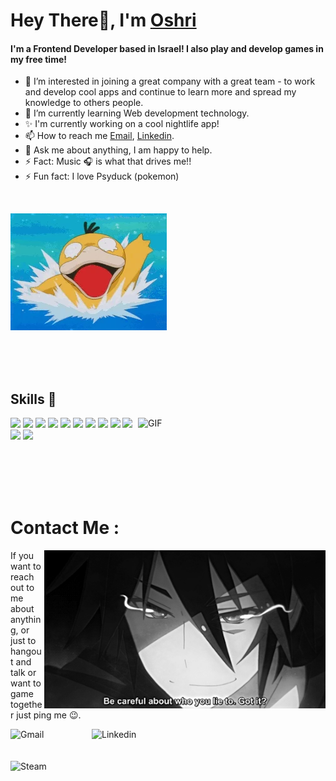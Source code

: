 # Hey There👋, I'm [Oshri](https://www.linkedin.com/in/oshri-zafrani/)
#### I'm a Frontend Developer based in Israel! I also play and develop games in my free time!

- 👀 I’m interested in joining a great company with a great team - to work and develop cool apps and continue to learn more and spread my knowledge to others people.
- 🌱 I’m currently learning Web development technology.
- ✨ I'm currently working on a cool nightlife app!
- 📫 How to reach me <a href="mailto:oshriza@gmail.com">Email</a>, <a href="https://www.linkedin.com/in/oshri-zafrani/" rel="nofollow">Linkedin</a>.
- 💬 Ask me about anything, I am happy to help.
- ⚡ Fact: Music 🎧 is what that drives me!!
- ⚡ Fun fact: I love Psyduck (pokemon)
</br>

![yeye](https://raw.githubusercontent.com/oshriza/oshriza/main/assets/Giphy3_psyduck.webp)

</br>
</br>
</br>

## Skills 🚀
<img hight="200" width="300" alt="GIF" align="right" src="https://raw.githubusercontent.com/oshriza/oshriza/main/assets/1936.gif">


![](https://img.shields.io/badge/JavaScript-323330?style=for-the-badge&amp;logo=javascript&amp)
![](https://img.shields.io/badge/json-5E5C5C?style=for-the-badge&amp;logo=json&amp)
![](https://img.shields.io/badge/npm-CB3837?style=for-the-badge&amp;logo=npm&amp;logoColor=white)
![](https://img.shields.io/badge/Sass-CC6699?style=for-the-badge&amp;logo=sass&amp;logoColor=white)
![](https://img.shields.io/badge/React-20232A?style=for-the-badge&amp;logo=react&amp;logoColor=61DAFB)
![](https://img.shields.io/badge/Tailwind_CSS-38B2AC?style=for-the-badge&amp;logo=tailwind-css&amp;logoColor=white)
![](https://img.shields.io/badge/fastapi-109989?style=for-the-badge&amp;logo=FASTAPI&amp;logoColor=white)
![](https://img.shields.io/badge/next.js-000000?style=for-the-badge&amp;logo=nextdotjs&amp;logoColor=white)
![](https://img.shields.io/badge/firebase-ffca28?style=for-the-badge&amp;logo=firebase&amp;logoColor=black)
![](https://img.shields.io/badge/TypeScript-007ACC?style=for-the-badge&logo=typescript&logoColor=white)
![](https://img.shields.io/badge/TypeScript-007ACC?style=for-the-badge&logo=typescript&logoColor=white)
![](https://img.shields.io/badge/styled_Components-CC6699?style=for-the-badge&logo=styled-components&logoColor=white)


</br>
</br>
</br>
</br>

# Contact Me :
<p>


<img hight="320" width="450" align="right" alt="GIF" src="https://raw.githubusercontent.com/oshriza/oshriza/main/assets/93195.gif">

If you want to reach out to me about anything, or just to hangout and talk or want to game together just ping me 😉.

<a href="mailto:oshriza@gmail.com">
 <img align="left" alt="Gmail" width="130" hight="100" src="https://github.com/Xx-Ashutosh-xX/Xx-Ashutosh-xX/blob/master/assets/icons/gmail.png" />
</a>
<a href="https://www.linkedin.com/in/oshri-zafrani/">
  <img align="left" alt="Linkedin" width="150" hight="100" src="https://github.com/Xx-Ashutosh-xX/Xx-Ashutosh-xX/blob/master/assets/icons/linkedin.png" />
</br>
</br>
</br>
</a>

<a href="https://steamcommunity.com/id/oshriza/">
  <img align="left" alt="Steam" width="130" hight="100" src="https://github.com/Xx-Ashutosh-xX/Xx-Ashutosh-xX/blob/master/assets/icons/steam.png" />
</a>
 </p>
 
 </br>
 </br>
 </br>

<!---
<p align="center" >  
  <a href="https://github.com/anuraghazra/github-readme-stats"> 
<img  src="https://github-readme-stats.vercel.app/api?username=oshriza&&show_icons=true&theme=radical"/>
  </a>
  </p>
--->
  
<!---
oshriza/oshriza is a ✨ special ✨ repository because its `README.md` (this file) appears on your GitHub profile.
You can click the Preview link to take a look at your changes.
--->
